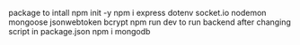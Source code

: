 package to intall 
npm init -y
npm i express dotenv socket.io nodemon mongoose jsonwebtoken bcrypt
npm run dev to run backend after changing script in package.json
npm i mongodb
